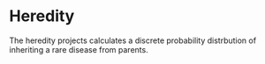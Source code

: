 # Heredity

The heredity projects calculates a discrete probability distrbution of inheriting a rare disease from parents.
